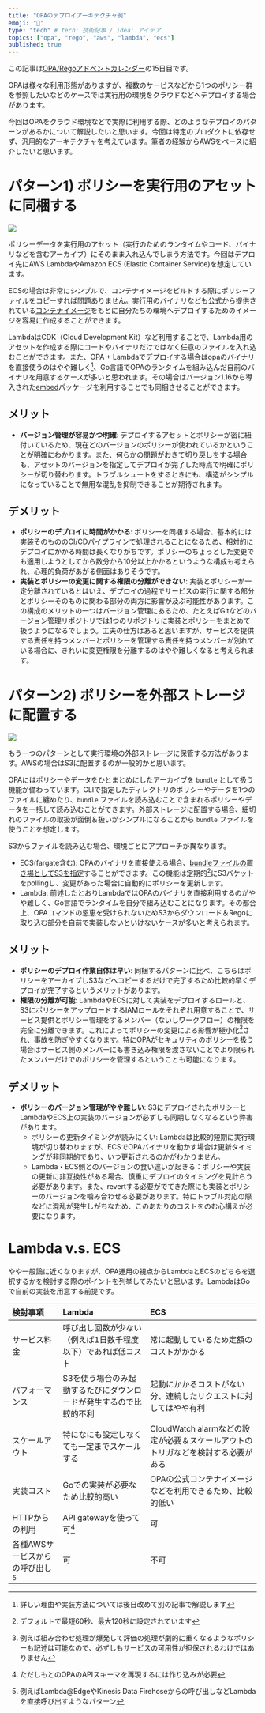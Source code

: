 ```yaml
---
title: "OPAのデプロイアーキテクチャ例"
emoji: "🚚"
type: "tech" # tech: 技術記事 / idea: アイデア
topics: ["opa", "rego", "aws", "lambda", "ecs"]
published: true
---
```


この記事は[OPA/Regoアドベントカレンダー](https://adventar.org/calendars/6601)の15日目です。

OPAは様々な利用形態がありますが、複数のサービスなどから1つのポリシー群を参照したいなどのケースでは実行用の環境をクラウドなどへデプロイする場合があります。

今回はOPAをクラウド環境などで実際に利用する際、どのようなデプロイのパターンがあるかについて解説したいと思います。今回は特定のプロダクトに依存せず、汎用的なアーキテクチャを考えています。筆者の経験からAWSをベースに紹介したいと思います。

# パターン1) ポリシーを実行用のアセットに同梱する

![](https://storage.googleapis.com/zenn-user-upload/f0dbc27dac5c-20211205.jpg)

ポリシーデータを実行用のアセット（実行のためのランタイムやコード、バイナリなどを含むアーカイブ）にそのまま入れ込んでしまう方法です。今回はデプロイ先にAWS LambdaやAmazon ECS (Elastic Container Service)を想定しています。

ECSの場合は非常にシンプルで、コンテナイメージをビルドする際にポリシーファイルをコピーすれば問題ありません。実行用のバイナリなども公式から提供されている[コンテナイメージ](https://hub.docker.com/r/openpolicyagent/opa/)をもとに自分たちの環境へデプロイするためのイメージを容易に作成することができます。

LambdaはCDK（Cloud Development Kit）など利用することで、Lambda用のアセットを作成する際にコードやバイナリだけではなく任意のファイルを入れ込むことができます。また、OPA + Lambdaでデプロイする場合はopaのバイナリを直接使うのはやや難しく[^go-own]、Go言語でOPAのランタイムを組み込んだ自前のバイナリを用意するケースが多いと思われます。その場合はバージョン1.16から導入された[embed](https://pkg.go.dev/embed)パッケージを利用することでも同梱させることができます。

## メリット

- **バージョン管理が容易かつ明確**: デプロイするアセットとポリシーが密に紐付いているため、現在どのバージョンのポリシーが使われているかということが明確にわかります。また、何らかの問題がおきて切り戻しをする場合も、アセットのバージョンを指定してデプロイが完了した時点で明確にポリシーが切り替わります。トラブルシュートをするときにも、構造がシンプルになっていることで無用な混乱を抑制できることが期待されます。

## デメリット

- **ポリシーのデプロイに時間がかかる**: ポリシーを同梱する場合、基本的には実装そのもののCI/CDパイプラインで処理されることになるため、相対的にデプロイにかかる時間は長くなりがちです。ポリシーのちょっとした変更でも適用しようとしてから数分から10分以上かかるというような構成も考えられ、心理的負荷があがる側面はありそうです。
- **実装とポリシーの変更に関する権限の分離ができない**: 実装とポリシーが一定分離されているとはいえ、デプロイの過程でサービスの実行に関する部分とポリシーそのものに関わる部分の両方に影響が及ぶ可能性があります。この構成のメリットの一つはバージョン管理にあるため、たとえばGitなどのバージョン管理リポジトリでは1つのリポジトリに実装とポリシーをまとめて扱うようになるでしょう。工夫の仕方はあると思いますが、サービスを提供する責任を持つメンバーとポリシーを管理する責任を持つメンバーが別れている場合に、きれいに変更権限を分離するのはやや難しくなると考えられます。

# パターン2) ポリシーを外部ストレージに配置する

![](https://storage.googleapis.com/zenn-user-upload/fb0cc58160e8-20211205.jpg)

もう一つのパターンとして実行環境の外部ストレージに保管する方法があります。AWSの場合はS3に配置するのが一般的かと思います。

OPAにはポリシーやデータをひとまとめにしたアーカイブを `bundle` として扱う機能が備わっています。CLIで指定したディレクトリのポリシーやデータを1つのファイルに纏めたり、`bundle` ファイルを読み込むことで含まれるポリシーやデータを一括して読み込むことができます。外部ストレージに配置する場合、細切れのファイルの取扱が面倒＆扱いがシンプルになることから `bundle` ファイルを使うことを想定します。

S3からファイルを読み込む場合、環境ごとにアプローチが異なります。

- ECS(fargate含む): OPAのバイナリを直接使える場合、[bundleファイルの置き場としてS3を指定](https://www.openpolicyagent.org/docs/latest/management-bundles/#amazon-s3)することができます。この機能は定期的[^periodic]にS3バケットをpollingし、変更があった場合に自動的にポリシーを更新します。
- Lambda: 前述したとおりLambdaではOPAのバイナリを直接利用するのがやや難しく、Go言語でランタイムを自分で組み込むことになります。その都合上、OPAコマンドの恩恵を受けられないためS3からダウンロード＆Regoに取り込む部分を自前で実装しないといけないケースが多いと考えられます。

## メリット

- **ポリシーのデプロイ作業自体は早い**: 同梱するパターンに比べ、こちらはポリシーをアーカイブしS3などへコピーするだけで完了するため比較的早くデプロイが完了するというメリットがあります。
- **権限の分離が可能**: LambdaやECSに対して実装をデプロイするロールと、S3にポリシーをアップロードするIAMロールをそれぞれ用意することで、サービス提供とポリシー管理をするメンバー（ないしワークフロー）の権限を完全に分離できます。これによってポリシーの変更による影響が極小化[^bad-policy]され、事故を防ぎやすくなります。特にOPAがセキュリティのポリシーを扱う場合はサービス側のメンバーにも書き込み権限を渡さないことでより限られたメンバーだけでのポリシーを管理するということも可能になります。

## デメリット

- **ポリシーのバージョン管理がやや難しい**: S3にデプロイされたポリシーとLambdaやECS上の実装のバージョンが必ずしも同期しなくなるという弊害があります。
    - ポリシーの更新タイミングが読みにくい: Lambdaは比較的短期に実行環境が切り替わりますが、ECSでOPAバイナリを動かす場合は更新タイミングが非同期的であり、いつ更新されるのかがわかりません。
    - Lambda・ECS側とのバージョンの食い違いが起きる：ポリシーや実装の更新に非互換性がある場合、慎重にデプロイのタイミングを見計らう必要があります。また、revertする必要がでてきた際にも実装とポリシーのバージョンを噛み合わせる必要があります。特にトラブル対応の際などに混乱が発生しがちなため、このあたりのコストをのむ心構えが必要になります。

# Lambda v.s. ECS

やや一般論に近くなりますが、OPA運用の視点からLambdaとECSのどちらを選択するかを検討する際のポイントを列挙してみたいと思います。LambdaはGoで自前の実装を用意する前提です。

| 検討事項                            | Lambda                                                             | ECS                                                                              |
|:------------------------------------|:-------------------------------------------------------------------|:---------------------------------------------------------------------------------|
| サービス料金                        | 呼び出し回数が少ない（例えば1日数千程度以下）であれば低コスト      | 常に起動しているため定額のコストがかかる                                         |
| パフォーマンス                      | S3を使う場合のみ起動するたびにダウンロードが発生するので比較的不利 | 起動にかかるコストがない分、連続したリクエストに対してはやや有利                 |
| スケールアウト                      | 特になにも設定しなくても一定までスケールする                       | CloudWatch alarmなどの設定が必要＆スケールアウトのトリガなどを検討する必要がある |
| 実装コスト                          | Goでの実装が必要なため比較的高い                                   | OPAの公式コンテナイメージなどを利用できるため、比較的低い                        |
| HTTPからの利用                      | API gatewayを使って可[^api-gw]                                     | 可                                                                               |
| 各種AWSサービスからの呼び出し[^aws] | 可                                                                 | 不可                                                                             |

[^periodic]: デフォルトで最短60秒、最大120秒に設定されています
[^go-own]: 詳しい理由や実装方法については後日改めて別の記事で解説します
[^bad-policy]: 例えば組み合わせ処理が爆発して評価の処理が劇的に重くなるようなポリシーも記述は可能なので、必ずしもサービスの可用性が担保されるわけではありません
[^aws]: 例えばLambda@EdgeやKinesis Data Firehoseからの呼び出しなどLambdaを直接呼び出すようなパターン
[^api-gw]: ただしもとのOPAのAPIスキーマを再現するには作り込みが必要
